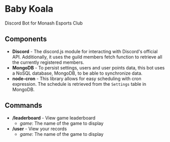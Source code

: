 # Baby Koala

Discord Bot for Monash Esports Club

## Components

- **Discord** - The discord.js module for interacting with Discord's official API. Additionally, it uses the guild members fetch function to retrieve all the currently registered members.
- **MongoDB** - To persist settings, users and user points data, this bot uses a NoSQL database, MongoDB, to be able to synchronize data.
- **node-cron** - This library allows for easy scheduling with cron expression. The schedule is retrieved from the `Settings` table in MongoDB.

## Commands

- **/leaderboard** - View game leaderboard
  - *game*: The name of the game to display
- **/user** - View your records
  - *game*: The name of the game to display
